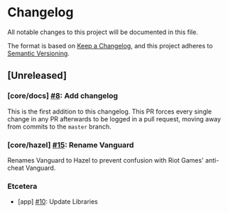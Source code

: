 # Changelog

All notable changes to this project will be documented in this file.

The format is based on [Keep a Changelog](https://keepachangelog.com/en/1.1.0/), and this project adheres to [Semantic Versioning](https://semver.org/spec/v2.0.0.html).

## [Unreleased]

### [core/docs] [#8](https://github.com/derailedapp/derailed/issues/8): Add changelog

This is the first addition to this changelog. This PR forces every single change in any PR afterwards to be logged in a pull request, moving away from commits to the `master` branch.

### [core/hazel] [#15](https://github.com/derailedapp/derailed/issues/15): Rename Vanguard

Renames Vanguard to Hazel to prevent confusion with Riot Games' anti-cheat Vanguard.

### Etcetera

- [app] [#10](https://github.com/derailedapp/derailed/issues/10): Update Libraries
